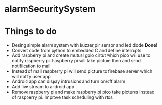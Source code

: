 # alarmSecuritySystem
<h1>Things to do</h1>
<ul>
  <li>Desing simple alarm system with buzzer,pir sensor and led diode <strong>Done!</strong></li>
  <li>Convert code from python to embedded C and define interrupts</li>
  <li>Add raspberry pi and create mutual gpio cirtut which pico will use to notify raspberry pi. Raspberry pi will take picture then and send notifiication to mail </li>
  <li>Instead of mail raspberry pi will send picture to firebase server which will notify user app</li>
  <li>Android app can dispay intrusions and turn on/off alarm</li>
  <li>Add live stream to android app</li>
  <li>Remove raspberry pi and make raspberry pi pico take pictures instead of raspberry pi. Improve task scheduling with rtos</li>
</ul>
